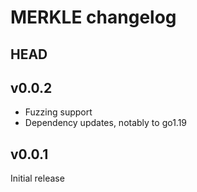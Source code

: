 # MERKLE changelog

## HEAD

## v0.0.2
 * Fuzzing support
 * Dependency updates, notably to go1.19

## v0.0.1
Initial release
